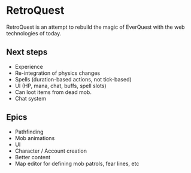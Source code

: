 RetroQuest
==========

RetroQuest is an attempt to rebuild the magic of EverQuest with the web technologies of today.

Next steps
----------
* Experience
* Re-integration of physics changes
* Spells (duration-based actions, not tick-based)
* UI (HP, mana, chat, buffs, spell slots)
* Can loot items from dead mob.
* Chat system


Epics
-----

* Pathfinding
* Mob animations
* UI
* Character / Account creation
* Better content
* Map editor for defining mob patrols, fear lines, etc
